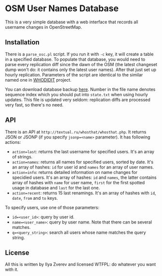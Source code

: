 # OSM User Names Database

This is a very simple database with a web interface that records all username
changes in OpenStreetMap.

## Installation

There is a `parse_osc.pl` script. If you run it with `-c` key, it will create
a table in a specified database. To populate that database, you would need
to parse every replication diff since the dawn of the OSM (the latest changeset
dump won't do: it contains only the latest user names). After that just
set up hourly replication. Parameters of the script are identical to the
similar named one in [WHODIDIT](https://github.com/Zverik/whodidit) project.

You can download database backup [here](http://textual.ru/whosthat/whosthat-hourly-3121.sql.gz).
Number in the file name denotes sequence index which you should put into
`state.txt` when using hourly updates. This file is updated very seldom:
replication diffs are processed very fast, so there's no need.

## API

There is an API at `http://textual.ru/whosthat/whosthat.php`. It returns JSON
or JSONP (if you specify `jsonp=<name>` parameter). It has following actions:

  * `action=last`: returns the last username for specified users.
    It's an array of strings.
  * `action=names`: returns all names for specified users, sorted by date.
    It's an array of hashes: `id` for user id and `names` for an array of user names.
  * `action=info`: returns detailed information on name changes for specidied users.
    It's an array of hashes: `id` and `names`, the latter contains array of hashes
    with `name` for user name, `first` for the first spotted usage in database
    and `last` for the last one.
  * `action=recent`: returns 15 last renamings.
    It's an array of hashes with `id`, `date`, `from` and `to` keys.

To specify users, use one of those parameters:

  * `id=<user_id>`: query by user id.
  * `name=<user_name>`: query by user name. Note that there can be several matches.
  * `q=<query_string>`: search all users whose name matches the query string.

## License

All this is written by Ilya Zverev and licensed WTFPL: do whatever you want with it.

